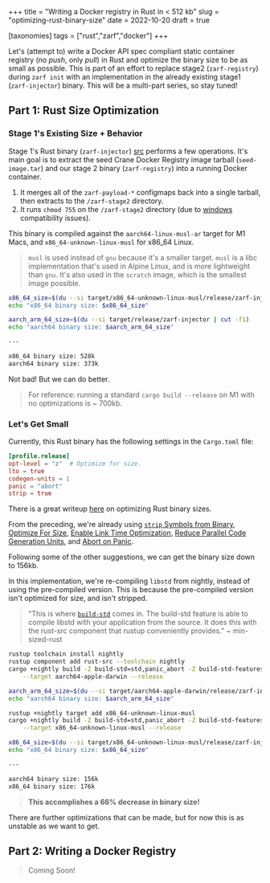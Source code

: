 +++
title = "Writing a Docker registry in Rust in < 512 kb"
slug = "optimizing-rust-binary-size"
date = 2022-10-20
draft = true

[taxonomies]
tags = ["rust","zarf","docker"]
+++

Let's (attempt to) write a Docker API spec compliant static container registry (no _push_, only _pull_) in Rust and optimize the binary size to be as small as possible. This is part of an effort to replace stage2 (`zarf-registry`) during `zarf init` with an implementation in the already existing stage1 (`zarf-injector`) binary. This will be a multi-part series, so stay tuned!

<!-- more -->

## Part 1: Rust Size Optimization

### Stage 1's Existing Size + Behavior

Stage 1's Rust binary (`zarf-injector`) [src](https://github.com/defenseunicorns/zarf/tree/master/src/injector/stage1) performs a few operations. It's main goal is to extract the seed Crane Docker Registry image tarball (`seed-image.tar`) and our stage 2 binary (`zarf-registry`) into a running Docker container.

1. It merges all of the `zarf-payload-*` configmaps back into a single tarball, then extracts to the `/zarf-stage2` directory.
2. It runs `chmod 755` on the `/zarf-stage2` directory (due to [windows](2022-10-04.md#there-is-no-chmod-x-in-windows) compatibility issues).

This binary is compiled against the `aarch64-linux-musl-ar` target for M1 Macs, and `x86_64-unknown-linux-musl` for x86_64 Linux.

> `musl` is used instead of `gnu` because it's a smaller target. `musl` is a libc implementation that's used in Alpine Linux, and is more lightweight than `gnu`. It's also used in the `scratch` image, which is the smallest image possible.
>

```bash
x86_64_size=$(du --si target/x86_64-unknown-linux-musl/release/zarf-injector | cut -f1)
echo "x86_64 binary size: $x86_64_size"

aarch_arm_64_size=$(du --si target/release/zarf-injector | cut -f1)
echo "aarch64 binary size: $aarch_arm_64_size"

---

x86_64 binary size: 528k
aarch64 binary size: 373k
```

Not bad! But we can do better.

> For reference: running a standard `cargo build --release` on M1 with no optimizations is ~ 700kb.

### Let's Get Small

Currently, this Rust binary has the following settings in the `Cargo.toml` file:

```toml
[profile.release]
opt-level = "z"  # Optimize for size.
lto = true
codegen-units = 1
panic = "abort"
strip = true
```

There is a great writeup [here](https://github.com/johnthagen/min-sized-rust) on optimizing Rust binary sizes.

From the preceding, we're already using [`strip` Symbols from Binary](https://github.com/johnthagen/min-sized-rust#strip-symbols-from-binary), [Optimize For Size](https://github.com/johnthagen/min-sized-rust#optimize-for-size),
[Enable Link Time Optimization](https://github.com/johnthagen/min-sized-rust#enable-link-time-optimization-lto), [Reduce Parallel Code Generation Units](https://github.com/johnthagen/min-sized-rust#reduce-parallel-code-generation-units-to-increase-optimization), and
[Abort on Panic](https://github.com/johnthagen/min-sized-rust#abort-on-panic).

Following some of the other suggestions, we can get the binary size down to 156kb.

In this implementation, we're re-compiling `libstd` from nightly, instead of using the pre-compiled version. This is because the pre-compiled version isn't optimized for size, and isn't stripped.

> "This is where [`build-std`](https://doc.rust-lang.org/cargo/reference/unstable.html#build-std) comes in. The build-std feature is able to compile libstd with your application from the source. It does this with the rust-src component that rustup conveniently provides." ~ min-sized-rust

```bash
rustup toolchain install nightly
rustup component add rust-src --toolchain nightly
cargo +nightly build -Z build-std=std,panic_abort -Z build-std-features=panic_immediate_abort \
    --target aarch64-apple-darwin --release

aarch_arm_64_size=$(du --si target/aarch64-apple-darwin/release/zarf-injector | cut -f1)
echo "aarch64 binary size: $aarch_arm_64_size"

rustup +nightly target add x86_64-unknown-linux-musl
cargo +nightly build -Z build-std=std,panic_abort -Z build-std-features=panic_immediate_abort \
    --target x86_64-unknown-linux-musl --release

x86_64_size=$(du --si target/x86_64-unknown-linux-musl/release/zarf-injector | cut -f1)
echo "x86_64 binary size: $x86_64_size"

---

aarch64 binary size: 156k
x86_64 binary size: 176k
```

> __This accomplishes a 66% decrease in binary size!__

There are further optimizations that can be made, but for now this is as unstable as we want to get.

## Part 2: Writing a Docker Registry

> Coming Soon!
